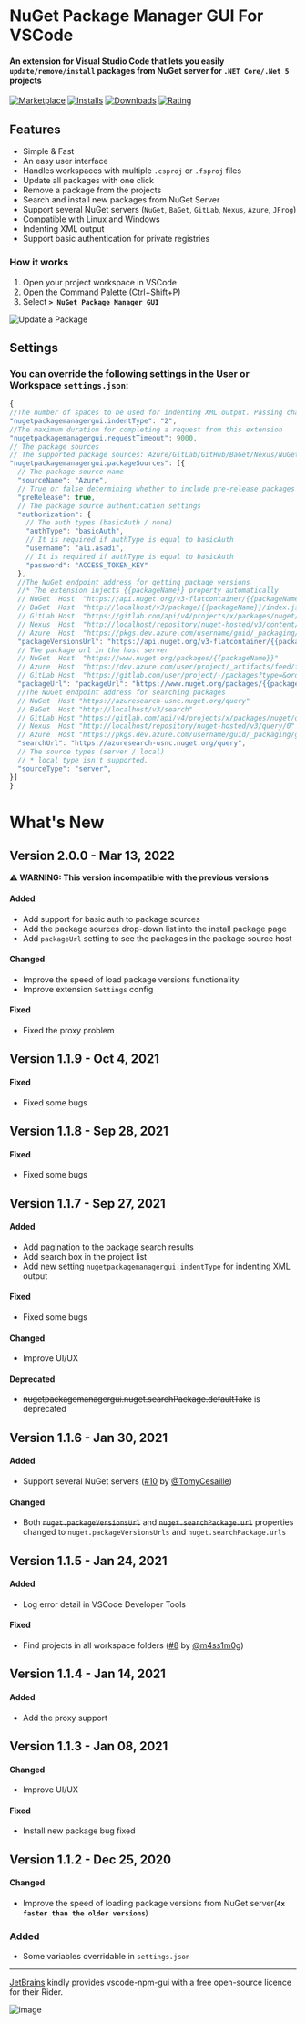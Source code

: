 # NuGet Package Manager GUI For VSCode

#### An extension for Visual Studio Code that lets you easily __`update/remove/install`__ packages from NuGet server for __`.NET Core/.Net 5`__ projects


  
[![Marketplace](https://vsmarketplacebadge.apphb.com/version-short/aliasadidev.nugetpackagemanagergui.svg)](https://marketplace.visualstudio.com/items?itemName=aliasadidev.nugetpackagemanagergui)
[![Installs](https://vsmarketplacebadge.apphb.com/installs-short/aliasadidev.nugetpackagemanagergui.svg)](https://marketplace.visualstudio.com/items?itemName=aliasadidev.nugetpackagemanagergui)
[![Downloads](https://vsmarketplacebadge.apphb.com/downloads-short/aliasadidev.nugetpackagemanagergui.svg)](https://marketplace.visualstudio.com/items?itemName=aliasadidev.nugetpackagemanagergui)
[![Rating](https://vsmarketplacebadge.apphb.com/rating-short/aliasadidev.nugetpackagemanagergui.svg)](https://marketplace.visualstudio.com/items?itemName=aliasadidev.nugetpackagemanagergui)


## Features

- Simple & Fast
- An easy user interface
- Handles workspaces with multiple `.csproj` or `.fsproj` files
- Update all packages with one click
- Remove a package from the projects
- Search and install new packages from NuGet Server
- Support several NuGet servers (`NuGet`, `BaGet`, `GitLab`, `Nexus`, `Azure`, `JFrog`)
- Compatible with Linux and Windows
- Indenting XML output
- Support basic authentication for private registries


### How it works
1. Open your project workspace in VSCode
2. Open the Command Palette (Ctrl+Shift+P) 
3. Select **`> NuGet Package Manager GUI`**



![Update a Package](https://raw.githubusercontent.com/aliasadidev/vscode-npm-gui/main/images/demo2-v1.1.7.gif)



## Settings
### You can override the following settings in the **User or Workspace** `settings.json`:
```js
{
//The number of spaces to be used for indenting XML output. Passing characters like ' ' or '\t' are also accepted
"nugetpackagemanagergui.indentType": "2",
//The maximum duration for completing a request from this extension
"nugetpackagemanagergui.requestTimeout": 9000,
// The package sources
// The supported package sources: Azure/GitLab/GitHub/BaGet/Nexus/NuGet
"nugetpackagemanagergui.packageSources": [{
  // The package source name
  "sourceName": "Azure",
  // True or false determining whether to include pre-release packages
  "preRelease": true,
  // The package source authentication settings
  "authorization": {
    // The auth types (basicAuth / none)
    "authType": "basicAuth",
    // It is required if authType is equal to basicAuth
    "username": "ali.asadi",
    // It is required if authType is equal to basicAuth
    "password": "ACCESS_TOKEN_KEY"
  },
  //The NuGet endpoint address for getting package versions
  //* The extension injects {{packageName}} property automatically
  // NuGet  Host  "https://api.nuget.org/v3-flatcontainer/{{packageName}}/index.json"
  // BaGet  Host  "http://localhost/v3/package/{{packageName}}/index.json"
  // GitLab Host  "https://gitlab.com/api/v4/projects/x/packages/nuget/download/{{packageName}}/index.json"
  // Nexus  Host  "http://localhost/repository/nuget-hosted/v3/content/{{packageName}}/index.json"
  // Azure  Host  "https://pkgs.dev.azure.com/username/guid/_packaging/guid/nuget/v3/flat2/{{packageName}}/index.json"
  "packageVersionsUrl": "https://api.nuget.org/v3-flatcontainer/{{packageName}}/index.json",
  // The package url in the host server
  // NuGet  Host  "https://www.nuget.org/packages/{{packageName}}"
  // Azure  Host  "https://dev.azure.com/user/project/_artifacts/feed/feed-name/NuGet/{{packageName}}/{{version}}/overview"
  // GitLab Host  "https://gitlab.com/user/project/-/packages?type=&orderBy=name&sort=asc&search[]={{packageName}}"
  "packageUrl": "packageUrl": "https://www.nuget.org/packages/{{packageName}}",
  //The NuGet endpoint address for searching packages
  // NuGet  Host "https://azuresearch-usnc.nuget.org/query"
  // BaGet  Host "http://localhost/v3/search"
  // GitLab Host "https://gitlab.com/api/v4/projects/x/packages/nuget/query"
  // Nexus  Host "http://localhost/repository/nuget-hosted/v3/query/0"
  // Azure  Host "https://pkgs.dev.azure.com/username/guid/_packaging/guid/nuget/v3/query2"
  "searchUrl": "https://azuresearch-usnc.nuget.org/query",
  // The source types (server / local)
  // * local type isn't supported.
  "sourceType": "server",
}]
}
```

# What's New

## Version 2.0.0 - Mar 13, 2022
**⚠ WARNING: This version incompatible with the previous versions** 

#### Added
*  Add support for basic auth to package sources
*  Add the package sources drop-down list into the install package page
*  Add `packageUrl` setting to see the packages in the package source host
#### Changed
*  Improve the speed of load package versions functionality
*  Improve extension `Settings` config
#### Fixed
*  Fixed the proxy problem


## Version 1.1.9 - Oct 4, 2021
#### Fixed
*  Fixed some bugs

## Version 1.1.8 - Sep 28, 2021
#### Fixed
*  Fixed some bugs

## Version 1.1.7 - Sep 27, 2021
#### Added
*  Add pagination to the package search results 
*  Add search box in the project list
*  Add new setting `nugetpackagemanagergui.indentType` for indenting XML output
#### Fixed
*  Fixed some bugs
#### Changed
* Improve UI/UX

#### Deprecated
* ~~nugetpackagemanagergui.nuget.searchPackage.defaultTake~~ is deprecated


## Version 1.1.6 - Jan 30, 2021
#### Added
*  Support several NuGet servers ([#10](https://github.com/aliasadidev/vscode-npm-gui/pull/10) by [@TomyCesaille](https://github.com/TomyCesaille))
#### Changed
* Both ~~`nuget.packageVersionsUrl`~~ and ~~`nuget.searchPackage.url`~~ properties changed to `nuget.packageVersionsUrls` and `nuget.searchPackage.urls`

## Version 1.1.5 - Jan 24, 2021
#### Added
* Log error detail in VSCode Developer Tools
#### Fixed
*  Find projects in all workspace folders ([#8](https://github.com/aliasadidev/vscode-npm-gui/pull/8) by [@m4ss1m0g](https://github.com/m4ss1m0g))

## Version 1.1.4 - Jan 14, 2021
#### Added
* Add the proxy support


## Version 1.1.3 - Jan 08, 2021
#### Changed
* Improve UI/UX

#### Fixed
* Install new package bug fixed

## Version 1.1.2 - Dec 25, 2020
#### Changed
* Improve the speed of loading package versions from NuGet server(**`4x faster than the older versions`**)

### Added
* Some variables overridable in `settings.json`

---
[JetBrains](https://www.jetbrains.com/?from=vscode-npm-gui) kindly provides vscode-npm-gui with a free open-source licence for their Rider.

![image](https://upload.wikimedia.org/wikipedia/commons/thumb/1/1a/JetBrains_Logo_2016.svg/121px-JetBrains_Logo_2016.svg.png)
